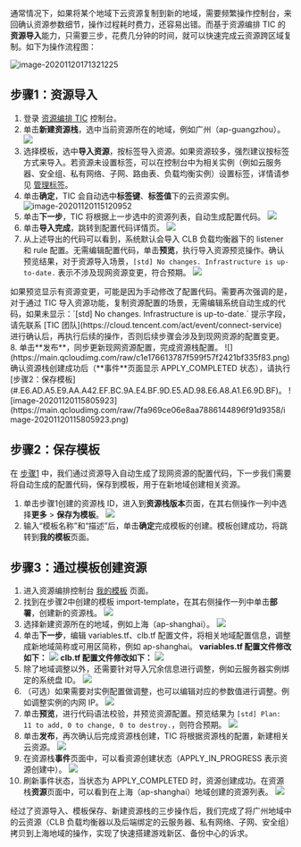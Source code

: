 通常情况下，如果将某个地域下云资源复制到新的地域，需要频繁操作控制台，来回确认资源参数细节，操作过程耗时费力，还容易出错。而基于资源编排 TIC 的**资源导入**能力，只需要三步，花费几分钟的时间，就可以快速完成云资源跨区域复制。如下为操作流程图：

![image-20201120171321225](https://main.qcloudimg.com/raw/f1e9a1e86a58d2cb348618af630565da/image-20201120171321225.png)

## 步骤1：资源导入

1. 登录 [资源编排 TIC](https://console.cloud.tencent.com/tic) 控制台。
2. 单击**新建资源栈**，选中当前资源所在的地域，例如广州（ap-guangzhou）。
![](https://main.qcloudimg.com/raw/2bdd76b031e97c3771855b423ea58af5.jpg)
3. 选择模板，选中**导入资源**，按标签导入资源。如果资源较多，强烈建议按标签方式来导入。若资源未设置标签，可以在控制台中为相关实例（例如云服务器、安全组、私有网络、子网、路由表、负载均衡实例）设置标签，详情请参见 [管理标签](https://cloud.tencent.com/document/product/651/36480)。
4. 单击**确定**，TIC 会自动选中**标签键**、**标签值**下的云资源实例。
![image-20201120115120952](https://main.qcloudimg.com/raw/458bb2c47f0982c777ba8093c2e96235/image-20201120115120952.png)
5. 单击**下一步**，TIC 将根据上一步选中的资源列表，自动生成配置代码。
![](https://main.qcloudimg.com/raw/fa360e311c477aa8dea8e361d095d708.jpg)
6. 单击**导入完成**，跳转到配置代码详情页。
![](https://main.qcloudimg.com/raw/5bbdeaf9659202e5f4b4b22e1e9c1a67.png)
7. 从上述导出的代码可以看到，系统默认会导入 CLB 负载均衡器下的 listener 和 rule 配置。无需编辑配置代码，单击**预览**，执行导入资源预览操作。确认预览结果，对于资源导入场景，`[std] No changes. Infrastructure is up-to-date.` 表示不涉及现网资源变更，符合预期。
![](https://main.qcloudimg.com/raw/2c93a299975a36e627f21aabda71592c.png)
<dx-alert infotype="notice" title="">
如果预览显示有资源变更，可能是因为手动修改了配置代码。需要再次强调的是，对于通过 TIC 导入资源功能，复制资源配置的场景，无需编辑系统自动生成的代码，如果未显示：`[std] No changes. Infrastructure is up-to-date.` 提示字段，请先联系 [TIC 团队](https://cloud.tencent.com/act/event/connect-service) 进行确认后，再执行后续的操作，否则后续步骤会涉及到现网资源的配置变更。
</dx-alert>
8. 单击**发布**，同步更新现网资源配置，完成资源栈配置。
![](https://main.qcloudimg.com/raw/c1e176613787f599f57f2421bf335f83.png)
确认资源栈创建成功后（**事件**页面显示 APPLY_COMPLETED  状态），请执行 [步骤2：保存模板](#.E6.AD.A5.E9.AA.A42.EF.BC.9A.E4.BF.9D.E5.AD.98.E6.A8.A1.E6.9D.BF)。
![image-20201120115805923](https://main.qcloudimg.com/raw/7fa969ce06e8aa7886144896f91d9358/image-20201120115805923.png)


## 步骤2：保存模板

在 [步骤1](#.E6.AD.A5.E9.AA.A41.EF.BC.9A.E8.B5.84.E6.BA.90.E5.AF.BC.E5.85.A5) 中，我们通过资源导入自动生成了现网资源的配置代码，下一步我们需要将自动生成的配置代码，保存到模板，用于在新地域创建相关资源。

1. 单击步骤1创建的资源栈 ID，进入到**资源栈版本**页面，在其右侧操作一列中选择**更多** > **保存为模板**。
![](https://main.qcloudimg.com/raw/8e3116630c03304b1239b221fbd89e54.png)
2. 输入“模板名称”和“描述”后，单击**确定**完成模板的创建。模板创建成功，将跳转到**我的模板**页面。


## 步骤3：通过模板创建资源

1. 进入资源编排控制台 [我的模板](https://console.cloud.tencent.com/tic/templates-private) 页面。
2. 找到在步骤2中创建的模板 import-template，在其右侧操作一列中单击**部署**，创建新的资源栈。
![](https://main.qcloudimg.com/raw/62b762726554351d3c335afcc5a11436.png)
3. 选择新建资源所在的地域，例如上海（ap-shanghai）。
![](https://main.qcloudimg.com/raw/0738ba9daa49837c940b1ad851199543.png)
4. 单击**下一步**，编辑 variables.tf、clb.tf 配置文件，将相关地域配置信息，调整成新地域简称或可用区简称，例如 ap-shanghai。
**variables.tf 配置文件修改如下：**
![](https://main.qcloudimg.com/raw/8562d277d334d704a82545a98a817565.png)
**clb.tf 配置文件修改如下：**
![](https://main.qcloudimg.com/raw/27cb2cf92d79bed070e17a8a6e28a8d8.png)
5. 除了地域调整以外，还需要针对导入冗余信息进行调整，例如云服务器实例绑定的系统盘 ID。
![](https://main.qcloudimg.com/raw/441331f8ae8130bb34d5f5c1722c6443.png)
6. （可选）如果需要对实例配置做调整，也可以编辑对应的参数值进行调整。例如调整实例的内网 IP。
![](https://main.qcloudimg.com/raw/a13e4c034af219db331f0ba51e037f32.png)
7. 单击**预览**，进行代码语法校验，并预览资源配置。预览结果为 `[std] Plan: 11 to add, 0 to change, 0 to destroy.`，则符合预期。
![](https://main.qcloudimg.com/raw/8bc739629a48260f5f691b8d1ed297aa.png)
8. 单击**发布**，再次确认后完成资源栈创建，TIC 将根据资源栈的配置，新建相关云资源。
![](https://main.qcloudimg.com/raw/1cd32183516a35e3efb3072b00a15613.jpg)
9. 在资源栈**事件**页面中，可以看资源创建状态（APPLY_IN_PROGRESS 表示资源创建中）。
![](https://main.qcloudimg.com/raw/1c046bdf02e17f3e171cf4e91ebaff4c.png)
10. 刷新事件状态，当状态为 APPLY_COMPLETED 时，资源创建成功。在资源栈**资源**页面中，可以看到在上海（ap-shanghai）地域创建的资源列表。
![](https://main.qcloudimg.com/raw/40fef08d44bbc4c895b337218230244e.png)


经过了资源导入、模板保存、新建资源栈的三步操作后，我们完成了将广州地域中的云资源（CLB 负载均衡器以及后端绑定的云服务器、私有网络、子网、安全组）拷贝到上海地域的操作，实现了快速搭建游戏新区、备份中心的诉求。
